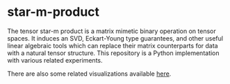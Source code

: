 # star-m-product
The tensor star-m product is a matrix mimetic binary operation on tensor spaces. It induces an SVD, Eckart-Young type guarantees, and other useful linear algebraic tools which can replace their matrix counterparts for data with a natural tensor structure. This repository is a Python implementation with various related experiments.

There are also some related visualizations available [here](http://mdnls.cc/tensorvis/?f=/tensorvis/vis/DFT_Algebra.json).
